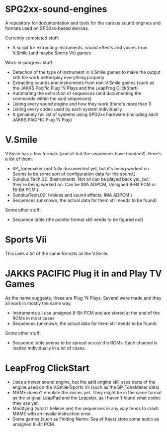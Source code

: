 # SPG2xx-sound-engines
A repository for documentation and tools for the various sound engines and formats used on SPG2xx-based devices.


Currently completed stuff:
- A script for extracting instruments, sound effects and voices from V.Smile (and maybe Sports Vii) games


Work-in-progress stuff:
- Detection of the type of instrument in V.Smile games to make the output txth file work better/play everything properly
- Extracting sounds and instruments from non-V.Smile games (such as the JAKKS Pacific Plug 'N Plays and the LeapFrog ClickStart)
- Automating the extraction of sequences (and documenting the commands within the said sequences)
- Listing every sound engine and how they work (there's more than 1)
- Listing every codec used by each system individually
- A genuinely full list of systems using SPG2xx hardware (including each JAKKS PACIFIC Plug 'N Play)


# V.Smile
V.Smile has a few formats (and all but the sequences have headers!). Here's a list of them:
- SP_Tonemaker (not fully documented yet, but it's being worked on. Seems to be some sort of configuration data for the sound.)
- Sunplus Tech.02. (Instruments. Not all can be played back yet, but they're being worked on. Can be IMA ADPCM, Unsigned 8-Bit PCM or 16-Bit PCM.)
- SunplusTech.02. (Voices and sound effects. IMA ADPCM.)
- Sequences (unknown, the actual data for them still needs to be found)

Some other stuff:

- Sequence table (the pointer format still needs to be figured out)

# Sports Vii
This uses a lot of the same formats as the V.Smile.

# JAKKS PACIFIC Plug it in and Play TV Games
As the name suggests, these are Plug 'N Plays. Several were made and they all work in mostly the same way.
- Instruments all use unsigned 8-Bit PCM and are stored at the end of the ROMs in most cases
- Sequences (unknown, the actual data for them still needs to be found)

Some other stuff:
- Sequence table seems to be spread across the ROMs. Each channel is loaded individually in a lot of cases.

# LeapFrog ClickStart
- Uses a newer sound engine, but the said engine still uses parts of the engine used on the V.Smile/Sports Vii (such as the SP_ToneMaker data)
- MAME doesn't emulate the voices yet. They might be in the same format as the original LeapPad and the Leapster, as I haven't found what codec they use yet.
- Modifying (what I believe are) the sequences in any way tends to crash MAME with an invalid instruction error.
- Some games (such as Finding Nemo: Sea of Keys) store some audio as unsigned 8-Bit PCM.
